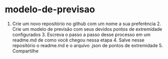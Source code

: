 # modelo-de-previsao
1. Crie um novo repositório no github com um nome a sua preferência 2. Crie um modelo de previsão com seus devidos pontos de extremidade configurados 3. Escreva o passo a passo desse processo em um readme.md de como você chegou nessa etapa 4. Salve nesse repositório o readme.md e o arquivo .json de pontos de extremidade 5. Compartilhe
